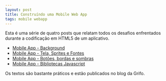 ```yaml
---
layout: post
title: Construíndo uma Mobile Web App
tags: mobile webapp
---
```


Esta é uma série de quatro posts que relatam todos os desafios enfrentados durante a codificação em HTML5 de um aplicativo.

- [Mobile App - Background](http://gri.fo/blog/mobile-app-parte-1)
- [Mobile App - Tela, Sprites e Fontes](http://gri.fo/blog/mobile-app-parte-2)
- [Mobile App - Botões, bordas e sombras](http://gri.fo/blog/mobile-app-links-botoes-bordas-e-sombras)
- [Mobile App - Bibliotecas Javascript](http://gri.fo/blog/mobile-app-biliotecas-javascript)

Os textos são bastante práticos e estão publicados no blog da Grifo.
